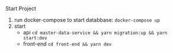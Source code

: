 Start Project
1. run docker-compose to start databbase:
   ```docker-compose up```
2. start
   - api
     ```cd master-data-service && yarn migration:up && yarn start:dev```
   - front-end
     ```cd front-end && yarn dev```
   
